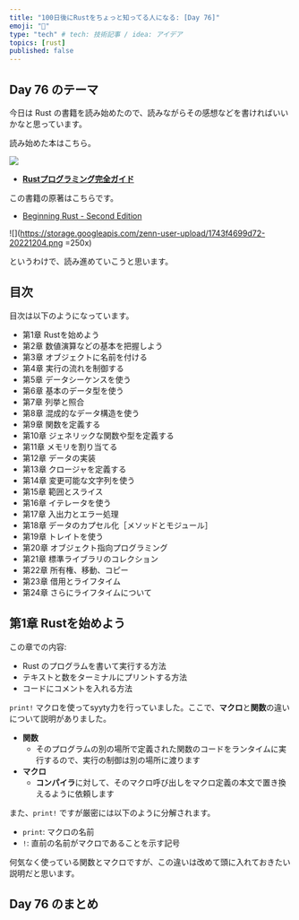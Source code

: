 ```yaml
---
title: "100日後にRustをちょっと知ってる人になる: [Day 76]"
emoji: "🦀"
type: "tech" # tech: 技術記事 / idea: アイデア
topics: [rust]
published: false
---
```

## Day 76 のテーマ

今日は Rust の書籍を読み始めたので、読みながらその感想などを書ければいいかなと思っています。

読み始めた本はこちら。

![](https://storage.googleapis.com/zenn-user-upload/c2528ca9c0c2-20221204.png)

- **[Rustプログラミング完全ガイド](https://book.impress.co.jp/books/1121101129)**

この書籍の原著はこちらです。

- [Beginning Rust - Second Edition](https://link.springer.com/book/10.1007/978-1-4842-7208-4)

![](https://storage.googleapis.com/zenn-user-upload/1743f4699d72-20221204.png =250x)

というわけで、読み進めていこうと思います。

## 目次

目次は以下のようになっています。

- 第1章 Rustを始めよう
- 第2章 数値演算などの基本を把握しよう
- 第3章 オブジェクトに名前を付ける
- 第4章 実行の流れを制御する
- 第5章 データシーケンスを使う
- 第6章 基本のデータ型を使う
- 第7章 列挙と照合
- 第8章 混成的なデータ構造を使う
- 第9章 関数を定義する
- 第10章 ジェネリックな関数や型を定義する
- 第11章 メモリを割り当てる
- 第12章 データの実装
- 第13章 クロージャを定義する
- 第14章 変更可能な文字列を使う
- 第15章 範囲とスライス
- 第16章 イテレータを使う
- 第17章 入出力とエラー処理
- 第18章 データのカプセル化［メソッドとモジュール］
- 第19章 トレイトを使う
- 第20章 オブジェクト指向プログラミング
- 第21章 標準ライブラリのコレクション
- 第22章 所有権、移動、コピー
- 第23章 借用とライフタイム
- 第24章 さらにライフタイムについて

## 第1章 Rustを始めよう

この章での内容:

- Rust のプログラムを書いて実行する方法
- テキストと数をターミナルにプリントする方法
- コードにコメントを入れる方法

`print!` マクロを使ってsyyty力を行っていました。ここで、**マクロ**と**関数**の違いについて説明がありました。

- **関数**
  - そのプログラムの別の場所で定義された関数のコードをランタイムに実行するので、実行の制御は別の場所に渡ります
- **マクロ**
  - **コンパイラ**に対して、そのマクロ呼び出しをマクロ定義の本文で置き換えるように依頼します

また、`print!` ですが厳密には以下のように分解されます。

- `print`: マクロの名前
- `!`: 直前の名前がマクロであることを示す記号

何気なく使っている関数とマクロですが、この違いは改めて頭に入れておきたい説明だと思います。

## Day 76 のまとめ
